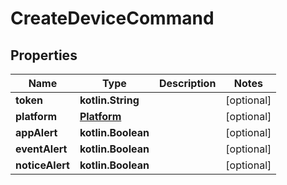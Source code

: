 
# CreateDeviceCommand

## Properties
Name | Type | Description | Notes
------------ | ------------- | ------------- | -------------
**token** | **kotlin.String** |  |  [optional]
**platform** | [**Platform**](Platform.md) |  |  [optional]
**appAlert** | **kotlin.Boolean** |  |  [optional]
**eventAlert** | **kotlin.Boolean** |  |  [optional]
**noticeAlert** | **kotlin.Boolean** |  |  [optional]



